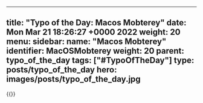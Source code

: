
---
title: "Typo of the Day: Macos Mobterey"
date: Mon Mar 21 18:26:27 +0000 2022
weight: 20
menu:
  sidebar:
    name: "Macos Mobterey"
    identifier: MacOSMobterey
    weight: 20
    parent: typo_of_the_day
tags: ["#TypoOfTheDay"]
type: posts/typo_of_the_day
hero: images/posts/typo_of_the_day.jpg
---


{{<tweet user="mariatta" id="1505974130901872641">}}

